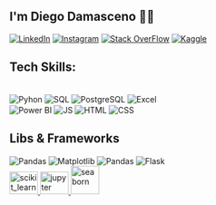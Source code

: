 ## I'm Diego Damasceno 🖖🏼

[![LinkedIn](https://img.shields.io/badge/LinkedIn-0077B5?style=for-the-badge&logo=linkedin&logoColor=white)](https://www.linkedin.com/in/diego-damascenos/)
[![Instagram](https://img.shields.io/badge/Instagram-E4405F?style=for-the-badge&logo=instagram&logoColor=white)](https://www.instagram.com/fronttego/)
[![Stack OverFlow](https://img.shields.io/badge/Stack_Overflow-FE7A16?style=for-the-badge&logo=stack-overflow&logoColor=white)](https://pt.stackoverflow.com/users/347627/diego-damasceno)
[![Kaggle](https://img.shields.io/badge/Kaggle-20BEFF?style=for-the-badge&logo=Kaggle&logoColor=white)](https://www.kaggle.com/diegodamasceno)


## Tech Skills:

<div style ="display: inline_block"><br/>
    <img align= "center" alt ="Pyhon" src= https://img.icons8.com/?size=50&id=13441&format=png&color=000000>
    <img align= "center" alt ="SQL" src= https://img.icons8.com/?size=50&id=laYYF3dV0Iew&format=png&color=000000>
    <img align= "center" alt ="PostgreSQL" src= https://img.icons8.com/?size=50&id=38561&format=png&color=000000>
    <img align= "center" alt ="Excel" src= https://img.icons8.com/?size=50&id=117561&format=png&color=000000><br>
    <img align= "center" alt ="Power BI" src= https://img.icons8.com/?size=50&id=qYfwpsRXEcpc&format=png&color=000000>
    <img align= "center" alt ="JS" src= https://img.icons8.com/?size=50&id=108784&format=png&color=000000>
    <img align= "center" alt ="HTML" src= https://img.icons8.com/?size=50&id=20909&format=png&color=000000>
    <img align= "center" alt ="CSS" src= https://img.icons8.com/?size=50&id=21278&format=png&color=000000>
</div>


## Libs & Frameworks
<div>
    <img align= "center" alt ="Pandas" src= https://img.icons8.com/?size=50&id=xSkewUSqtErH&format=png&color=000000>
    <img align= "center" alt ="Matplotlib" src= https://github.com/user-attachments/assets/bf202433-d354-44c0-9f9d-8de140d61b96>
    <img align= "center" alt ="Pandas" src= https://img.icons8.com/?size=50&id=aR9CXyMagKIS&format=png&color=000000>
    <img align= "center" alt ="Flask" src= https://img.icons8.com/?size=50&id=ewGOClUtmFX4&format=png&color=000000><br>
    <a href="https://scikit-learn.org/" target="_blank" rel="noreferrer"> <img src="https://upload.wikimedia.org/wikipedia/commons/0/05/Scikit_learn_logo_small.svg" alt="scikit_learn" width="50" height="40"/> </a>
    <a href="https://jupyter.org/" target="_blank" rel="noreferrer"> <img src="https://cdn.jsdelivr.net/gh/devicons/devicon/icons/jupyter/jupyter-original-wordmark.svg" alt="jupyter" width="50" height="40"/> </a>
    <a href="https://seaborn.pydata.org/" target="_blank" rel="noreferrer"> <img src="https://seaborn.pydata.org/_images/logo-mark-lightbg.svg" alt="seaborn" width="50" height="50"/> </a> </p>
</div>

